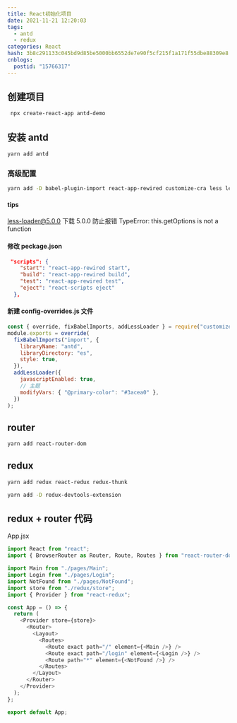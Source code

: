 ```yaml
---
title: React初始化项目
date: 2021-11-21 12:20:03
tags:
  - antd
  - redux
categories: React
hash: 3b8c291133c045bd9d85be5000bb6552de7e90f5cf215f1a171f55dbe88309e8
cnblogs:
  postid: "15766317"
---
```


## 创建项目

```bash
 npx create-react-app antd-demo
```

## 安装 antd

```bash
yarn add antd
```

### 高级配置

```bash
yarn add -D babel-plugin-import react-app-rewired customize-cra less less-loader@5.0.0
```

#### tips

less-loader@5.0.0 下载 5.0.0 防止报错 TypeError: this.getOptions is not a function

#### 修改 peckage.json

```json
 "scripts": {
    "start": "react-app-rewired start",
    "build": "react-app-rewired build",
    "test": "react-app-rewired test",
    "eject": "react-scripts eject"
  },
```

#### 新建 config-overrides.js 文件

```js
const { override, fixBabelImports, addLessLoader } = require("customize-cra");
module.exports = override(
  fixBabelImports("import", {
    libraryName: "antd",
    libraryDirectory: "es",
    style: true,
  }),
  addLessLoader({
    javascriptEnabled: true,
    // 主题
    modifyVars: { "@primary-color": "#3acea0" },
  })
);
```

## router

```bash
yarn add react-router-dom
```

## redux

```bash
yarn add redux react-redux redux-thunk
```

```bash
yarn add -D redux-devtools-extension
```

## redux + router 代码

App.jsx

```js
import React from "react";
import { BrowserRouter as Router, Route, Routes } from "react-router-dom";

import Main from "./pages/Main";
import Login from "./pages/Login";
import NotFound from "./pages/NotFound";
import store from "./redux/store";
import { Provider } from "react-redux";

const App = () => {
  return (
    <Provider store={store}>
      <Router>
        <Layout>
          <Routes>
            <Route exact path="/" element={<Main />} />
            <Route exact path="/login" element={<Login />} />
            <Route path="*" element={<NotFound />} />
          </Routes>
        </Layout>
      </Router>
    </Provider>
  );
};

export default App;
```
